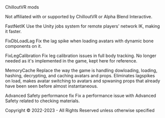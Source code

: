 ChilloutVR mods

Not affiliated with or supported by ChilloutVR or Alpha Blend Interactive.

FastNetIK
Use the Unity jobs system for remote players' network IK, making it faster.

FixDbLoadLag
Fix the lag spike when loading avatars with dynamic bone components on it.

FixLegCalibration
Fix leg calibration issues in full body tracking. No longer needed as it's implemented in the game, kept here for reference.

MemoryCache
Replace the way the game is handling dowloading, loading, hashing, decrypting, and caching avatars and props. 
Eliminates lagspikes on load, makes avatar switching to avatars and spwaning props that already have been seen before almost instantaneous.

Advanced Safety performance fix
Fix a performance issue with Advanced Safety related to checking materials.


Copyright © 2022-2023 - All Rights Reserved unless otherwise specified

